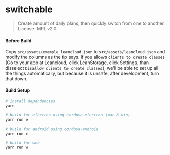 # switchable

> Create amount of daily plans, then quickly switch from one to another.
> License: MPL v2.0

#### Before Build

Copy `src/assets/example_leancloud.json` to `src/assets/leancloud.json` and modify the columns as the tip says. If you allows `clients to create classes` (Go to your app at Leancloud, click LeanStorage, click Settings, than disselect `Disallow clients to create classes`), we'll be able to set up all the things automatically, but because it is unsafe, after development, turn that down.

#### Build Setup

``` bash
# install dependencies
yarn

# build for electron using cordova-electron (mac & win)
yarn run e

# build for android using cordova-android
yarn run c

# build for web
yarn run w

```
